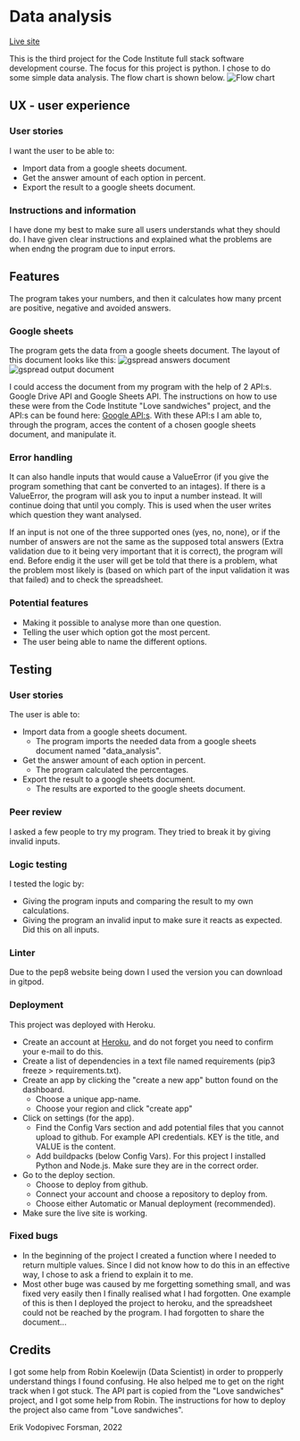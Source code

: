 # Data analysis
[Live site](https://data-analysis-ci.herokuapp.com/)

This is the third project for the Code Institute full stack software development course. The focus for this project is python. I chose to do some simple data analysis. The flow chart is shown below.
![Flow chart](docs/flowchart.png)

## UX - user experience
### User stories
I want the user to be able to:
- Import data from a google sheets document.
- Get the answer amount of each option in percent.
- Export the result to a google sheets document.

### Instructions and information
I have done my best to make sure all users understands what they should do. I have given clear instructions and explained what the problems are when endng the program due to input errors.

## Features
The program takes your numbers, and then it calculates how many prcent are positive, negative and avoided answers.  

### Google sheets
The program gets the data from a google sheets document. The layout of this document looks like this:
![gspread answers document](docs/sheet_answers.PNG)
![gspread output document](docs/sheet_output.PNG)

I could access the document from my program with the help of 2 API:s. Google Drive API and Google Sheets API. The instructions on how to use these were from the Code Institute "Love sandwiches" project, and the API:s can be found here: [Google API:s](https://console.cloud.google.com/apis/library). With these API:s I am able to, through the program, acces the content of a chosen google sheets document, and manipulate it.

### Error handling
It can also handle inputs that would cause a ValueError (if you give the program something that cant be converted to an intages). If there is a ValueError, the program will ask you to input a number instead. It will continue doing that until you comply. This is used when the user writes which question they want analysed.

If an input is not one of the three supported ones (yes, no, none), or if the number of answers are not the same as the supposed total answers (Extra validation due to it being very important that it is correct), the program will end. Before endig it the user will get be told that there is a problem, what the problem most likely is (based on which part of the input validation it was that failed) and to check the spreadsheet.

### Potential features
- Making it possible to analyse more than one question.
- Telling the user which option got the most percent.
- The user being able to name the different options.

## Testing
### User stories
The user is able to:
- Import data from a google sheets document.
  - The program imports the needed data from a google sheets document named "data_analysis".
- Get the answer amount of each option in percent.
  - The program calculated the percentages.
- Export the result to a google sheets document.
  - The results are exported to the google sheets document.

### Peer review
I asked a few people to try my program. They tried to break it by giving invalid inputs.

### Logic testing
I tested the logic by:
- Giving the program inputs and comparing the result to my own calculations.
- Giving the program an invalid input to make sure it reacts as expected. Did this on all inputs. 

### Linter
Due to the pep8 website being down I used the version you can download in gitpod. 

### Deployment
This project was deployed with Heroku. 
- Create an account at [Heroku](heroku.com), and do not forget you need to confirm your e-mail to do this.
- Create a list of dependencies in a text file named requirements (pip3 freeze > requirements.txt).
- Create an app by clicking the "create a new app" button found on the dashboard.
  - Choose a unique app-name.
  - Choose your region and click "create app"
- Click on settings (for the app).
  - Find the Config Vars section and add potential files that you cannot upload to github. For example API credentials. KEY is the title, and VALUE is the content.
  - Add buildpacks (below Config Vars). For this project I installed Python and Node.js. Make sure they are in the correct order.
- Go to the deploy section.
  - Choose to deploy from github.
  - Connect your account and choose a repository to deploy from.
  - Choose either Automatic or Manual deployment (recommended).
- Make sure the live site is working.

### Fixed bugs
- In the beginning of the project I created a function where I needed to return multiple values. Since I did not know how to do this in an effective way, I chose to ask a friend to explain it to me. 
- Most other buge was caused by me forgetting something small, and was fixed very easily then I finally realised what I had forgotten. One example of this is then I deployed the project to heroku, and the spreadsheet could not be reached by the program. I had forgotten to share the document...

## Credits
I got some help from Robin Koelewijn (Data Scientist) in order to propperly understand things I found confusing. He also helped me to get on the right track when I got stuck. The API part is copied from the "Love sandwiches" project, and I got some help from Robin. The instructions for how to deploy the project also came from "Love sandwiches".

Erik Vodopivec Forsman, 2022
